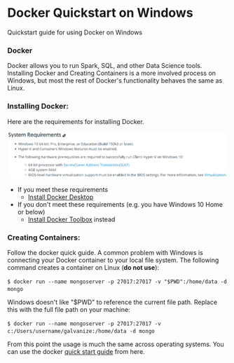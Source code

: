 # Docker Quickstart on Windows
Quickstart guide for using Docker on Windows

### Docker
Docker allows you to run Spark, SQL, and other Data Science tools. Installing Docker and Creating Containers is a more involved process on Windows, but most the rest of Docker's functionality behaves the same as Linux. 

### Installing Docker:
Here are the requirements for installing Docker. 


![Docker Requirements](https://github.com/AustinPenner/Docker-Quickstart-on-Windows/blob/master/images/Docker%20Requirements%20(Windows).png "Docker Requirements")

* If you meet these requirements
  * [Install Docker Desktop](https://docs.docker.com/docker-for-windows/install/)
* If you don't meet these requirements (e.g. you have Windows 10 Home or below)
  * [Install Docker Toolbox](https://docs.docker.com/toolbox/toolbox_install_windows/) instead

### Creating Containers:
Follow the docker quick guide. A common problem with Windows is connecting your Docker container to your local file system. The following command creates a container on Linux (**do not use**):

  `$ docker run --name mongoserver -p 27017:27017 -v "$PWD":/home/data -d mongo`

Windows doesn't like "$PWD" to reference the current file path. Replace this with the full file path on your machine:

  `$ docker run --name mongoserver -p 27017:27017 -v c:/Users/username/galvanize:/home/data -d mongo`

From this point the usage is much the same across operating systems. You can use the docker [quick start guide](https://github.com/GalvanizeDataScience/lectures/blob/Austin/docker/docker_quick_guide.md) from here.
